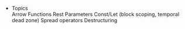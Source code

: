 * Topics  
Arrow Functions
Rest Parameters
Const/Let (block scoping, temporal dead zone)
Spread operators
Destructuring
